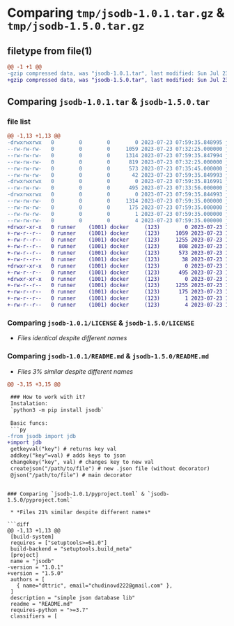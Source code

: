 # Comparing `tmp/jsodb-1.0.1.tar.gz` & `tmp/jsodb-1.5.0.tar.gz`

## filetype from file(1)

```diff
@@ -1 +1 @@
-gzip compressed data, was "jsodb-1.0.1.tar", last modified: Sun Jul 23 07:59:35 2023, max compression
+gzip compressed data, was "jsodb-1.5.0.tar", last modified: Sun Jul 23 10:09:55 2023, max compression
```

## Comparing `jsodb-1.0.1.tar` & `jsodb-1.5.0.tar`

### file list

```diff
@@ -1,13 +1,13 @@
-drwxrwxrwx   0        0        0        0 2023-07-23 07:59:35.848995 jsodb-1.0.1/
--rw-rw-rw-   0        0        0     1059 2023-07-23 07:32:25.000000 jsodb-1.0.1/LICENSE
--rw-rw-rw-   0        0        0     1314 2023-07-23 07:59:35.847994 jsodb-1.0.1/PKG-INFO
--rw-rw-rw-   0        0        0      819 2023-07-23 07:32:25.000000 jsodb-1.0.1/README.md
--rw-rw-rw-   0        0        0      573 2023-07-23 07:35:45.000000 jsodb-1.0.1/pyproject.toml
--rw-rw-rw-   0        0        0       42 2023-07-23 07:59:35.849993 jsodb-1.0.1/setup.cfg
-drwxrwxrwx   0        0        0        0 2023-07-23 07:59:35.816991 jsodb-1.0.1/src/
--rw-rw-rw-   0        0        0      495 2023-07-23 07:33:56.000000 jsodb-1.0.1/src/jdb.py
-drwxrwxrwx   0        0        0        0 2023-07-23 07:59:35.844993 jsodb-1.0.1/src/jsodb.egg-info/
--rw-rw-rw-   0        0        0     1314 2023-07-23 07:59:35.000000 jsodb-1.0.1/src/jsodb.egg-info/PKG-INFO
--rw-rw-rw-   0        0        0      175 2023-07-23 07:59:35.000000 jsodb-1.0.1/src/jsodb.egg-info/SOURCES.txt
--rw-rw-rw-   0        0        0        1 2023-07-23 07:59:35.000000 jsodb-1.0.1/src/jsodb.egg-info/dependency_links.txt
--rw-rw-rw-   0        0        0        4 2023-07-23 07:59:35.000000 jsodb-1.0.1/src/jsodb.egg-info/top_level.txt
+drwxr-xr-x   0 runner    (1001) docker     (123)        0 2023-07-23 10:09:55.616820 jsodb-1.5.0/
+-rw-r--r--   0 runner    (1001) docker     (123)     1059 2023-07-23 10:09:36.000000 jsodb-1.5.0/LICENSE
+-rw-r--r--   0 runner    (1001) docker     (123)     1255 2023-07-23 10:09:55.616820 jsodb-1.5.0/PKG-INFO
+-rw-r--r--   0 runner    (1001) docker     (123)      808 2023-07-23 10:09:36.000000 jsodb-1.5.0/README.md
+-rw-r--r--   0 runner    (1001) docker     (123)      573 2023-07-23 10:09:36.000000 jsodb-1.5.0/pyproject.toml
+-rw-r--r--   0 runner    (1001) docker     (123)       38 2023-07-23 10:09:55.616820 jsodb-1.5.0/setup.cfg
+drwxr-xr-x   0 runner    (1001) docker     (123)        0 2023-07-23 10:09:55.616820 jsodb-1.5.0/src/
+-rw-r--r--   0 runner    (1001) docker     (123)      495 2023-07-23 10:09:36.000000 jsodb-1.5.0/src/jdb.py
+drwxr-xr-x   0 runner    (1001) docker     (123)        0 2023-07-23 10:09:55.616820 jsodb-1.5.0/src/jsodb.egg-info/
+-rw-r--r--   0 runner    (1001) docker     (123)     1255 2023-07-23 10:09:55.000000 jsodb-1.5.0/src/jsodb.egg-info/PKG-INFO
+-rw-r--r--   0 runner    (1001) docker     (123)      175 2023-07-23 10:09:55.000000 jsodb-1.5.0/src/jsodb.egg-info/SOURCES.txt
+-rw-r--r--   0 runner    (1001) docker     (123)        1 2023-07-23 10:09:55.000000 jsodb-1.5.0/src/jsodb.egg-info/dependency_links.txt
+-rw-r--r--   0 runner    (1001) docker     (123)        4 2023-07-23 10:09:55.000000 jsodb-1.5.0/src/jsodb.egg-info/top_level.txt
```

### Comparing `jsodb-1.0.1/LICENSE` & `jsodb-1.5.0/LICENSE`

 * *Files identical despite different names*

### Comparing `jsodb-1.0.1/README.md` & `jsodb-1.5.0/README.md`

 * *Files 3% similar despite different names*

```diff
@@ -3,15 +3,15 @@
 
 ### How to work with it?
 Instalation:
 `python3 -m pip install jsodb`
 
 Basic funcs:
 ```py
-from jsodb import jdb
+import jdb
 getkeyval("key") # returns key val
 addkey("key"=val) # adds keys to json
 changekey("key", val) # changes key to new val
 createjson("/path/to/file") # new .json file (without decorator)
 @json("/path/to/file") # main decorator
 ```
```

### Comparing `jsodb-1.0.1/pyproject.toml` & `jsodb-1.5.0/pyproject.toml`

 * *Files 21% similar despite different names*

```diff
@@ -1,13 +1,13 @@
 [build-system]
 requires = ["setuptools>=61.0"]
 build-backend = "setuptools.build_meta"
 [project]
 name = "jsodb"
-version = "1.0.1"
+version = "1.5.0"
 authors = [
   { name="dttric", email="chudinovd222@gmail.com" },
 ]
 description = "simple json database lib"
 readme = "README.md"
 requires-python = ">=3.7"
 classifiers = [
```

